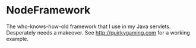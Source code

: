 NodeFramework
===========

The who-knows-how-old framework that I use in my Java servlets. Desperately needs a makeover.
See http://quirkygaming.com for a working example.